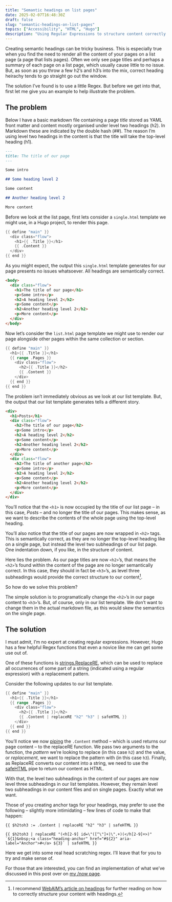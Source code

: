 ```yaml
---
title: "Semantic headings on list pages"
date: 2025-02-07T16:48:30Z
draft: false
slug: "semantic-headings-on-list-pages"
topics: ["Accessibility", "HTML", "Hugo"]
description: "Using Regular Expressions to structure content correctly."
---
```


Creating semantic headings can be tricky business. This is especially true when you find the need to render all the content of your pages on a list page (a page that lists pages). Often we only see page titles and perhaps a summary of each page on a list page, which usually cause little to no issue. But, as soon as you throw a few h2’s and h3’s into the mix, correct heading heirachy tends to go straight go out the window.

The solution I’ve found is to use a little Regex. But before we get into that, first let me give you an example to help illustrate the problem. 

## The problem

Below I have a basic markdown file containing a page *title* stored as YAML front matter and content mostly organised under level two headings (h2). In Markdown these are indicated by the double hash (##). The reason I’m using level two headings in the content is that the title will take the top-level heading (h1).

```md
---
title: The title of our page
---

Some intro

## Some heading level 2

Some content

## Another heading level 2

More content

```

Before we look at the list page, first lets consider a `single.html` template we might use, in a Hugo project, to render this page.

```go
{{ define "main" }}
  <div class="flow">
    <h1>{{ .Title }}</h1>
    {{ .Content }}
  </div>
{{ end }}
```

As you might expect, the output this `single.html` template generates for our page presents no issues whatsoever. All headings are semantically correct.

```html
<body>
  <div class="flow">
    <h1>The title of our page</h1>
    <p>Some intro</p>
    <h2>A heading level 2</h2>
    <p>Some content</p>
    <h2>Another heading level 2</h2>
    <p>More content</p>
  </div>
</body>
```

Now let’s consider the `list.html` page template we might use to render our page alongside other pages within the same collection or section.

```go
{{ define "main" }}
  <h1>{{ .Title }}</h1>
  {{ range .Pages }}
    <div class="flow">
      <h2>{{ .Title }}</h2>
      {{ .Content }}
    </div>
  {{ end }}
{{ end }}
```

The problem isn’t immediately obvious as we look at our list template. But, the output that our list template generates tells a different story. 

```html
<div>
  <h1>Posts</h1>
  <div class="flow">
    <h2>The title of our page</h2>
    <p>Some intro</p>
    <h2>A heading level 2</h2>
    <p>Some content</p>
    <h2>Another heading level 2</h2>
    <p>More content</p>
  </div>
  <div class="flow">
    <h2>The title of another page</h2>
    <p>Some intro</p>
    <h2>A heading level 2</h2>
    <p>Some content</p>
    <h2>Another heading level 2</h2>
    <p>More content</p>
  </div>
</div>
```

You’ll notice that the `<h1>` is now occupied by the title of our list page – in this case, *Posts* – and no longer the title of our pages. This makes sense, as we want to describe the contents of the whole page using the top-level heading. 

You’ll also notice that the title of our pages are now wrapped in `<h2>` tags. This is semantically correct, as they are no longer the top-level heading like on a single page, but instead the level two subheadings of our list page. One indentation down, if you like, in the structure of content.

Here lies the problem. As our page titles are now `<h2>`’s, that means the `<h2>`’s found within the content of the page are no longer semantically correct. In this case, they should in fact be `<h3>`’s, as level three subheadings would provide the correct structure to our content[^1]. 

So how do we solve this problem? 

The simple solution is to programatically change the `<h2>`’s in our page content to `<h3>`’s. But, of course, only in our list template. We don’t want to change them in the actual markdown file, as this would skew the semantics on the single page.

## The solution

I must admit, I’m no expert at creating regular expressions. However, Hugo has a few helpful Regex functions that even a novice like me can get some use out of. 

One of these functions is [strings.ReplaceRE](https://gohugo.io/functions/strings/replacere/), which can be used to replace all occurrences of some part of a string (indicated using a regular expression) with a replacement pattern.

Consider the following updates to our list template.

```go
{{ define "main" }}
  <h1>{{ .Title }}</h1>
  {{ range .Pages }}
    <div class="flow">
      <h2>{{ .Title }}</h2>
      {{ .Content | replaceRE "h2" "h3" | safeHTML }}
    </div>
  {{ end }}
{{ end }}
```

You’ll notice we now [piping](https://gohugo.io/templates/introduction/#pipes) the `.Content` method – which is used returns our page content – to the replaceRE function. We pass two arguments to the function, the *pattern* we’re looking to replace (in this case `h2`) and the value, or *replacement*, we want to replace the pattern with (in this case `h3`). Finally, as ReplaceRE converts our content into a string, we need to use the [safeHTML](https://gohugo.io/functions/safe/html/) pipe to return our content as HTML.

With that, the level two subheadings in the content of our pages are now level three subheadings in our list templates. However, they remain level two subheadings in our content files and on single pages. Exactly what we want.

Those of you creating anchor tags for your headings, may prefer to use the following – slightly more intimidating – few lines of code to make that happen:

```
{{ $h2toh3 := .Content | replaceRE "h2" "h3" | safeHTML }}

{{ $h2toh3 | replaceRE "(<h[2-9] id=\"([^\"]+)\".+)(</h[2-9]+>)" `${1}&nbsp;<a class="heading-anchor" href="#${2}" aria-label="Anchor">#</a> ${3}` | safeHTML }}
```

Here we get into some real head scratching regex. I’ll leave that for you to try and make sense of.

For those that are interested, you can find an implementation of what we’ve discussed in this post over on [my /now page](/now/).

[^1]: I recommend [WebAIM’s article on headings](https://webaim.org/techniques/headings/#visualonly) for further reading on how to correctly structure your content with headings.